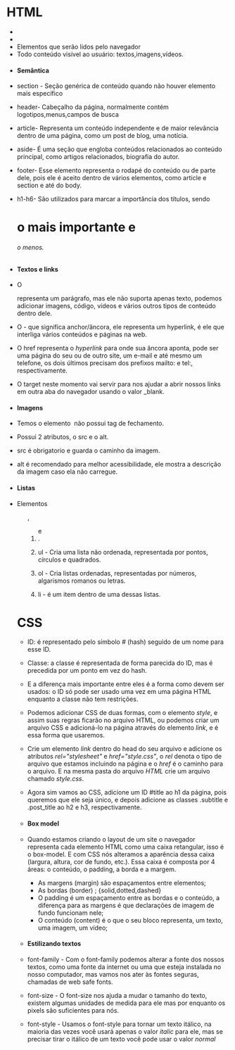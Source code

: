 # HTML

* <DOCTYPE html>

* <html>

* <head> Elementos que serão lidos pelo navegador    

* <body>  Todo conteúdo visível ao usuário: textos,imagens,vídeos.

* #### Semântica

* section - Seção genérica de conteúdo quando não houver elemento mais específico 

* header- Cabeçalho da página, normalmente contém logotipos,menus,campos de busca

* article- Representa um conteúdo independente e de maior relevância dentro de uma página, como um post de blog, uma notícia.

* aside- É uma seção que engloba conteúdos relacionados ao conteúdo principal, como artigos relacionados, biografia do autor.

* footer- Esse elemento representa o rodapé do conteúdo ou de parte dele, pois ele é aceito dentro de vários elementos, como article e section e até do body.

* h1-h6- São utilizados para marcar a importância dos títulos, sendo <h1> o mais importante e <h6> o menos.

* #### Textos e links

* O <p> representa um parágrafo, mas ele não suporta apenas texto, podemos adicionar imagens, código, vídeos e vários outros tipos de conteúdo dentro dele.

*  O <a> - que significa anchor/âncora, ele representa um hyperlink, é ele que interliga vários conteúdos e páginas na web.

* O href representa o *hyperlink* para onde sua âncora aponta, pode ser uma página do seu ou de outro site, um e-mail e até mesmo um telefone, os dois últimos precisam dos prefixos mailto: e tel:, respectivamente.

* O target neste momento vai servir para nos ajudar a abrir nossos links em outra aba do navegador usando o valor _blank.

* #### Imagens

* Temos o elemento <img>  não possui tag de fechamento.

* Possui 2 atributos, o src e o alt.

* src é obrigatorio e guarda o caminho da imagem.

* alt é recomendado para melhor acessibilidade, ele mostra a descrição da imagem caso ela não carregue.

* #### Listas

* Elementos <ul>, <ol> e <li>.

* ul - Cria uma lista não ordenada, representada por pontos, círculos e quadrados.

* ol - Cria listas ordenadas, representadas por números, algarismos romanos ou letras.

* li - é um item dentro de uma dessas listas.



# CSS

* ID: é representado pelo símbolo # (hash) seguido de um nome para esse ID.

* Classe: a classe é representada de forma parecida do ID, mas é precedida por um ponto em vez do hash.

* E a diferença mais importante entre eles é a forma como devem ser usados: o ID só pode ser usado uma vez em uma página HTML enquanto a classe não tem restrições.

* Podemos adicionar CSS de duas formas, com o elemento *style*, e assim suas regras ficarão no arquivo HTML, ou podemos criar um arquivo CSS e adicioná-lo na página através do elemento *link*, e é essa forma que usaremos.

* Crie um elemento *link* dentro do head do seu arquivo e adicione os atributos *rel="stylesheet"* e *href="style.css"*, o *rel* denota o tipo de arquivo que estamos incluindo na página e o *href* é o caminho para o arquivo. E na mesma pasta do arquivo *HTML* crie um arquivo chamado *style.css*.

* Agora sim vamos ao CSS, adicione um ID #title ao h1 da página, pois queremos que ele seja único, e depois adicione as classes .subtitle e .post_title ao h2 e h3, respectivamente.

* #### Box model

* Quando estamos criando o layout de um site o navegador representa cada elemento HTML como uma caixa retangular, isso é o box-model. E com CSS nós alteramos a aparência dessa caixa (largura, altura, cor de fundo, etc.). Essa caixa é composta por 4 áreas: o conteúdo, o padding, a borda e a margem.

  - As margens (margin) são espaçamentos entre elementos;
  - As bordas (border) ; {solid,dotted,dashed}
  - O padding é um espaçamento entre as bordas e o conteúdo, a diferença para as margens é que declarações de imagem de fundo funcionam nele;
  - O conteúdo (content) é o que o seu bloco representa, um texto, uma imagem, um vídeo;

* #### Estilizando textos

* font-family - Com o font-family podemos alterar a fonte dos nossos textos, como uma fonte da internet ou uma que esteja instalada no nosso computador, mas vamos nos ater às fontes seguras, chamadas de web safe fonts.

* font-size - O font-size nos ajuda a mudar o tamanho do texto, existem algumas unidades de medida para ele mas por enquanto os pixels são suficientes para nós.

* font-style - Usamos o font-style para tornar um texto itálico, na maioria das vezes você usará apenas o valor *italic* para ele, mas se precisar tirar o itálico de um texto você pode usar o valor *normal*

